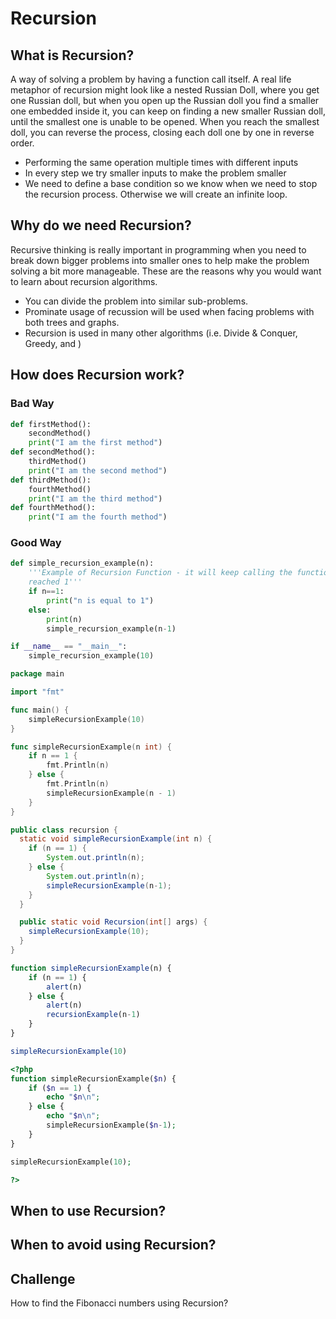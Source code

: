 # Recursion

## What is Recursion?
A way of solving a problem by having a function call itself. A real life metaphor of recursion might look like a nested Russian Doll, where you get one Russian doll, but when you open up the Russian doll you find a smaller one embedded inside it, you can keep on finding a new smaller Russian doll, until the smallest one is unable to be opened. When you reach the smallest doll, you can reverse the process, closing each doll one by one in reverse order.

- Performing the same operation multiple times with different inputs
- In every step we try smaller inputs to make the problem smaller
- We need to define a base condition so we know when we need to stop the recursion process. Otherwise we will create an infinite loop.

## Why do we need Recursion?
Recursive thinking is really important in programming when you need to break down bigger problems into smaller ones to help make the problem solving a bit more manageable. These are the reasons why you would want to learn about recursion algorithms.

- You can divide the problem into similar sub-problems.
- Prominate usage of recussion will be used when facing problems with both trees and graphs.
- Recursion is used in many other algorithms (i.e. Divide & Conquer, Greedy, and )

## How does Recursion work?
### Bad Way
```python
def firstMethod():
    secondMethod()
    print("I am the first method")
def secondMethod():
    thirdMethod()
    print("I am the second method")
def thirdMethod():
    fourthMethod()
    print("I am the third method")
def fourthMethod():
    print("I am the fourth method")
```
### Good Way
```python
def simple_recursion_example(n):
    '''Example of Recursion Function - it will keep calling the function until it has
    reached 1'''
    if n==1:
        print("n is equal to 1")
    else:
        print(n)
        simple_recursion_example(n-1)

if __name__ == "__main__":
    simple_recursion_example(10)

```

```go
package main

import "fmt"

func main() {
	simpleRecursionExample(10)
}

func simpleRecursionExample(n int) {
	if n == 1 {
		fmt.Println(n)
	} else {
		fmt.Println(n)
		simpleRecursionExample(n - 1)
	}
}
```

```java
public class recursion {
  static void simpleRecursionExample(int n) {
    if (n == 1) {
        System.out.println(n);
    } else {
        System.out.println(n);
        simpleRecursionExample(n-1);
    }
  }

  public static void Recursion(int[] args) {
    simpleRecursionExample(10);
  }
}
```

```javascript
function simpleRecursionExample(n) {
    if (n == 1) {
        alert(n)
    } else {
        alert(n)
        recursionExample(n-1)
    }
}

simpleRecursionExample(10)
```

```php
<?php
function simpleRecursionExample($n) {
    if ($n == 1) {
        echo "$n\n";
    } else {
        echo "$n\n";
        simpleRecursionExample($n-1);
    }
}

simpleRecursionExample(10);

?>
```
## When to use Recursion?

## When to avoid using Recursion?

## Challenge
How to find the Fibonacci numbers using Recursion?
```python
```

